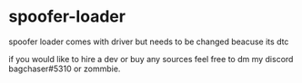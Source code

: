 # spoofer-loader

spoofer loader comes with driver but needs to be changed beacuse its dtc

if you would like to hire a dev or buy any sources feel free to dm my discord bagchaser#5310 or zommbie.
